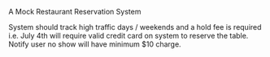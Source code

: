 A Mock Restaurant Reservation System

System should track high traffic days / weekends and a hold fee is required i.e. July 4th will require valid credit card on system to reserve the table.
Notify user no show will have minimum $10 charge.
